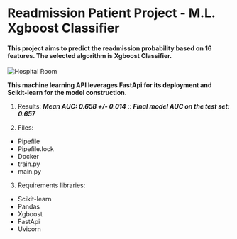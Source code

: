 # Readmission Patient Project - M.L. Xgboost Classifier
#### This project aims to predict the readmission probability based on 16 features. The selected algorithm is Xgboost Classifier. 

![Hospital Room](https://www.hopkinsmedicine.org/-/media/patient-care/images/patient-rooms-1.jpg)

**This machine learning API leverages FastApi for its deployment and Scikit-learn for the model construction.**

1) Results:
  ***Mean AUC: 0.658 +/- 0.014*** ::
  ***Final model AUC on the test set: 0.657***

2) Files:
 - Pipefile
 - Pipefile.lock
 - Docker
 - train.py
 - main.py

3) Requirements libraries:
- Scikit-learn
- Pandas
- Xgboost
- FastApi
- Uvicorn
